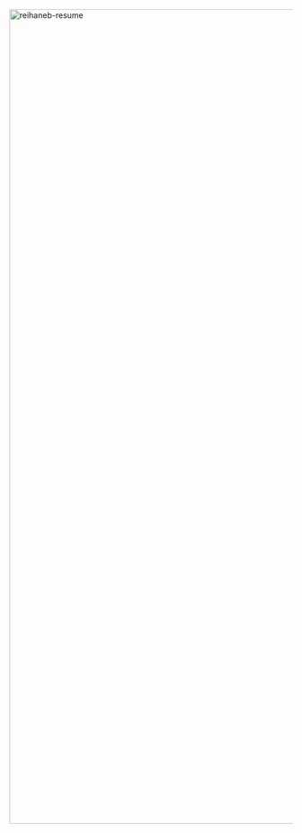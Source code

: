 <img width="1447" alt="reihaneb-resume" src="https://github.com/ReihaneB/ReihaneB/assets/103902725/867e2704-a420-44c9-9447-90bed3a75af9">
